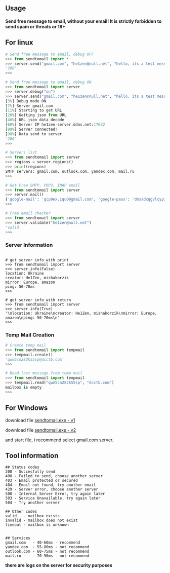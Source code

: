 ## Usage

#### Send free message to email, without your email! It is strictly forbidden to send spam or threats or 18+

## For linux

```python
# Send free message to email, debug OFF
>>> from sendtomail import *
>>> server.send("gmail.com", "he1zen@null.net", "hello, its a test message!")
'200'
>>>

# Send free message to email, debug ON
>>> from sendtomail import server
>>> server.debug("on")
>>> server.send("gmail.com", "he1zen@null.net", "hello, its a test message!")
[3%] Debug mode ON
[7%] Server gmail.com
[11%] Starting to get URL
[20%] Getting json from URL
[40%] URL json data decode
[60%] Server IP he1zen-server.ddns.net:17632
[80%] Server connected!
[98%] Data send to server
'200'
>>>

# Servers list
>>> from sendtomail import server
>>> regions = server.regions()
>>> print(regions)
SMTP servers: gmail.com, outlook.com, yandex.com, mail.ru
>>>

# Get Free SMTP, POP3, IMAP email
>>> from sendtomail import server
>>> server.mail()
{'google-mail': 'qcp9ex.iqu0@gmail.com', 'google-pass': 'dmxsdxqgvlcypitf'}
>>>

# Free email checker
>>> from sendtomail import server
>>> server.validate("he1zen@null.net")
'valid'
>>>

```

### Server Information

```

# get server info with print
>>> from sendtomail import server
>>> server.info(False)
location: Ukraine
creator: He1Zen, mishakorzik
mirror: Europe, amazon
ping: 50-70ms
>>> 

# get server info with return
>>> from sendtomail import server
>>> server.info(True)
'\nlocation: Ukraine\ncreator: He1Zen, mishakorzik\nmirror: Europe, amazon\nping: 50-70ms\n'
>>> 

```

### Temp Mail Creation

```python
# Create temp mail
>>> from sendtomail import tempmail
>>> tempmail.create()
'qwm5cn282k55sp@dcctb.com'
>>> 

# Read last message from temp mail
>>> from sendtomail import tempmail
>>> tempmail.read("qwm5cn282k55sp", "dcctb.com")
mailbox is empty
>>> 

```

## For Windows

download file <a href='https://drive.google.com/file/d/1njyyb_LJHnQznPHg9wn1NJ0s3oIgWwHv/view?usp=sharing'>sendtomail.exe - v1</a>

download file <a href='https://drive.google.com/file/d/1Nro-hUV63g0vjS8A135XSWPeEuwePdvx/view?usp=drivesdk'>sendtomail.exe - v2</a>

and start file, i recommend select gmail.com server.

## Tool information

```
## Status codes
200 - Succesfully send
400 - Failed to send, choose another server
403 - Email protected or secured
404 - Email not found, try another email
429 - Server error, choose another server
500 - Internal Server Error, try again later
503 - Service Unavailable, try again later
504 - Try another server

## Other codes
valid   - mailbox exists
invalid - mailbox does not exist
timeout - mailbox is unknown


## Services
gmail.com   - 40-60ms - recommend 
yandex.com  - 55-80ms - not recommend
outlook.com - 60-75ms - not recommend
mail.ru     - 70-90ms - not recommend
```

**there are logs on the server for security purposes**
